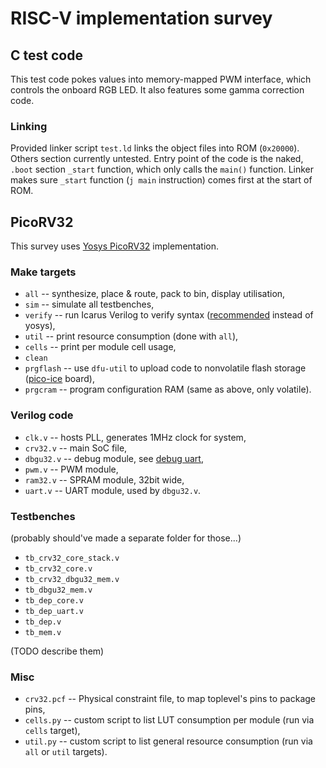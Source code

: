# RISC-V implementation survey

## C test code
This test code pokes values into memory-mapped PWM interface, which controls the onboard RGB LED. It also features some gamma correction code.

### Linking
Provided linker script `test.ld` links the object files into ROM (`0x20000`). Others section currently untested.
Entry point of the code is the naked, `.boot` section `_start` function, which only calls the `main()` function.
Linker makes sure `_start` function (`j main` instruction) comes first at the start of ROM.

## PicoRV32
This survey uses [Yosys PicoRV32](https://github.com/YosysHQ/picorv32) implementation.

### Make targets
- `all` -- synthesize, place & route, pack to bin, display utilisation,
- `sim` -- simulate all testbenches,
- `verify` -- run Icarus Verilog to verify syntax ([recommended](https://github.com/YosysHQ/yosys/discussions/4347) instead of yosys),
- `util` -- print resource consumption (done with `all`),
- `cells` -- print per module cell usage,
- `clean`
- `prgflash` -- use `dfu-util` to upload code to nonvolatile flash storage ([pico-ice](https://github.com/tinyvision-ai-inc/pico-ice) board),
- `prgcram` -- program configuration RAM (same as above, only volatile).

### Verilog code
- `clk.v` -- hosts PLL, generates 1MHz clock for system,
- `crv32.v` -- main SoC file,
- `dbgu32.v` -- debug module, see [debug uart](https://github.com/MrJake222/debug_uart),
- `pwm.v` -- PWM module,
- `ram32.v` -- SPRAM module, 32bit wide,
- `uart.v` -- UART module, used by `dbgu32.v`.

### Testbenches
(probably should've made a separate folder for those...)
- `tb_crv32_core_stack.v`
- `tb_crv32_core.v`
- `tb_crv32_dbgu32_mem.v`
- `tb_dbgu32_mem.v`
- `tb_dep_core.v`
- `tb_dep_uart.v`
- `tb_dep.v`
- `tb_mem.v`

(TODO describe them)

### Misc
- `crv32.pcf` -- Physical constraint file, to map toplevel's pins to package pins,
- `cells.py` -- custom script to list LUT consumption per module (run via `cells` target),
- `util.py` -- custom script to list general resource consumption (run via `all` or `util` targets).

